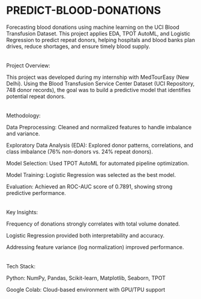 # PREDICT-BLOOD-DONATIONS
Forecasting blood donations using machine learning on the UCI Blood Transfusion Dataset. This project applies EDA, TPOT AutoML, and Logistic Regression to predict repeat donors, helping hospitals and blood banks plan drives, reduce shortages, and ensure timely blood supply.
<br>
<br>
<br>
Project Overview:

This project was developed during my internship with MedTourEasy (New Delhi). Using the Blood Transfusion Service Center Dataset (UCI Repository, 748 donor records), the goal was to build a predictive model that identifies potential repeat donors.
<br>
<br>
<br>
Methodology:

Data Preprocessing: Cleaned and normalized features to handle imbalance and variance.

Exploratory Data Analysis (EDA): Explored donor patterns, correlations, and class imbalance (76% non-donors vs. 24% repeat donors).

Model Selection: Used TPOT AutoML for automated pipeline optimization.

Model Training: Logistic Regression was selected as the best model.

Evaluation: Achieved an ROC-AUC score of 0.7891, showing strong predictive performance.
<br>
<br>
<br>
Key Insights:

Frequency of donations strongly correlates with total volume donated.

Logistic Regression provided both interpretability and accuracy.

Addressing feature variance (log normalization) improved performance.
<br>
<br>
<br>
Tech Stack:

Python: NumPy, Pandas, Scikit-learn, Matplotlib, Seaborn, TPOT

Google Colab: Cloud-based environment with GPU/TPU support
